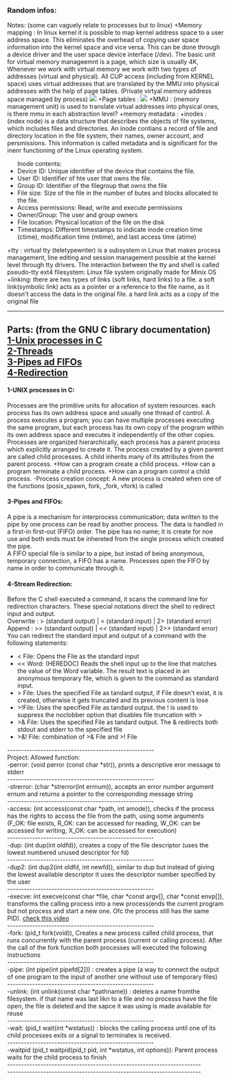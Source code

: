 <h3>Random infos: </h3>
Notes: (some can vaguely relate to processes but to linux)
+Memory mapping : In linux kernel it is possible to map kernel address space to a user address space. This eliminates the overhead of copying user space information into the kernel space and vice versa. This can be done through a device driver and the user space device interface (/dev).
The basic unit for virtual memory manageemnt is a page, which size is usually 4K, Whenever we work with virtual memory we work with two types of addresses (virtual and physical). All CUP access (including from KERNEL space) uses virtual addresses that are translated by the MMU into physical addresses with the help of page tables. (Private virtyal memory address space managed by process) 
<img src="./learning_materials/mmu.png">
+Page tables : 
<img src="./learning_materials/page.png">
+MMU : (memory management unit) is used to translate virtual addresses into physical ones, is there mmu in each abstraction level? 
+memory metadata : 
+inodes : (index node) is a data structure that describes the objects of file systems, which includes files and directories. An inode contians a record of file and directory location in the file system, their names, owner account, and persmissions. This information is called metadata and is significant for the inenr functioning of the Linux operating system.
<ul>
Inode contents:
	<li>Device ID: Unique identifier of the device that contains the file.</li>
	<li>User ID: Identifier of hte user that owns the file. </li>
	<li>Group ID: Identifier of the filegroup that owns the file</li>
	<li>File size: Size of the file in the number of butes and blocks allocated to the file.</li>
	<li>Access permissions: Read, write and execute permissions</li>
	<li>Owner/Group: The user and group owners</lI>
	<li>File location: Physical location of the file on the disk</li>
	<li>Timestamps: Different timestamps to indicate inode creation time (ctime), modification time (mtime), and last access time (atime) </li> 
</ul>
+tty : virtual tty (teletypewriter) is a subsystem in Linux that makes process management, line editing and session management possible at the kernel level through tty drivers. The interaction between the tty and shell is called pseudo-tty
ext4 filesystem: Linux file system originally made for Minix OS
+linking: there are two types of links (soft links, hard links) to a file. a soft link(symbolic link) acts as a pointer or a reference to the file name, as it doesn't access the data in the original file. a hard link acts as a copy of the original file

************************************************************************************************************************************************************************************************************************************************************
Parts: (from the GNU C library documentation)<br>
<a href="#processes">1-Unix processes in C</a><br>
<a href="#threads">2-Threads</a><br>
<a href="#pipes">3-Pipes ad FIFOs</a><br>
<a href="#redirection">4-Redirection</a><br>
------------------------------

<h4 id="processes">1-UNIX processes in C: </h4>
<p>
Processes are the primitive units for allocation of system resources. each process has its own address space and usually one thread of control. A process executes a program; you can have multiple processes executing the same program, but each process has its own copy of the program within its own address space and executes it independently of the other copies.
Processes are organized hierarchically, each process has a parent process which explicitly arranged to create it. The process created by a given parent are called child processes. A child inherits many of its attributes from the parent process.
+How can a program create a child process.
+How can a program terminate a child process.
+How can a program control a child process.
	-Process creation concept: A new process is created when one of the functions (posix_spawn, fork, _fork, vfork) is called
</p>
<h4 id="pipes">3-Pipes and FIFOs: </h4>
A pipe is a mechanism for interprocess communication; data written to the pipe by one process can be read by another process. The data is handled in a first-in first-out (FIFO) order. The pipe has no name; it is create for noe use and both ends must be inhereted from the single process which created the pipe.<br>
A FIFO special file is similar to a pipe, but instad of being anonymous, temporary connection, a FIFO has a name. Processes open the FIFO by name in order to communicate through it.<br>
<h4 id="redirection">4-Stream Redirection:</h4>
Before the C shell executed a command, it scans the command line for redirection characters. These special notations direct the shell to redirect input and output.<br>
Overwrite : > (standard output) | < (standard input) | 2> (standard error)<br>
Append	  : >> (standard output) | << (standard input) | 2>> (standard error)<br>
You can redirect the standard input and output of a command with the following statements:<br>
<ul>
	<li>< File: Opens the File as the standard input</li>
	<li><< Word: (HEREDOC) Reads the shell input up to the line that matches the value of the Word variable. The result text is placed in an anonymous temporary file, which is given to the command as standard input.</li>
	<li>> File: Uses the specified File as tandard output, if File doesn't exist, it is created, otherwise it gets truncated and its previous content is lose</li>
	<li>>!File: Uses the specified File as tandard output. the ! is used to suppress the noclobber option that disables file truncation with > </li>
	<li>>& File: Uses the specified File as tandard output. The & redirects both stdout and stderr to the specified file</li>
	<li>>&! File: combination of >& File and >! File</li>
</ul>
-----------------------------------------------------<br>
Project: Allowed function: <br>
-perror: (void perror (const char *str)), prints a descriptive eror message to stderr <br>
-----------------------------------------------------<br>
-strerror: (char *strerror(int errnum)), accepts an error number argument ernum and returns a pointer to the corresponding message string <br>
-----------------------------------------------------<br>
-access: (int access(const char *path, int amode)), checks if the process has the rights to access the file from the path, using some arguments (F_OK: file exists, R_OK: can be accessed for reading, W_OK: can be accessed for writing, X_OK: can be accessed for execution) <br>
-----------------------------------------------------<br>
-dup: (int dup(int oldfd)), creates a copy of the file descriptor (uses the lowest numbered unused descriptor for fd)<br>
-----------------------------------------------------<br>
-dup2: (int dup2(int oldfd, int newfd)), similar to dup but instead of giving the lowest available descriptor it uses the descriptor number specified by the user<br>
-----------------------------------------------------<br>
-execve: int execve(const char *file, char *const argv[], char *const envp[]), transforms the calling process into a new process(ends the current program but not process and start a new one. Ofc the process still has the same PID). <a href="https://www.youtube.com/watch?v=iq7puCxsgHQ" target="_blank">check this video</a><br>
-----------------------------------------------------<br>
-fork: (pid_t fork(void)), Creates a new process called child process, that runs concurrently with the parent process (current or calling process). After the call of the fork function both processes will executed the following instructions<br>
-----------------------------------------------------<br>
-pipe: (int pipe(int pipefd[2])) : creates a pipe (a way to connect the output of one program to the input of another one without use of temporary files) <br> 
-----------------------------------------------------<br>
-unlink: (int unlink(const char *pathname)) : deletes a name fromthe filesystem. if that name was last likn to a file and no processs have the file open, the file is deleted and the sapce it was using is made available for reuse <br>
-----------------------------------------------------<br>
-wait: (pid_t wait(int *wstatus)) : blocks the calling process until one of its child processes exits or a signal to terminatex is received.<br>
-----------------------------------------------------<br>
-waitpid (pid_t waitpid(pid_t pid, int *wstatus, int options)): Parent process waits for the child process to finish<br>
----------------------------------------------------------------------<br>
----------------------------------------------------------------------<br>